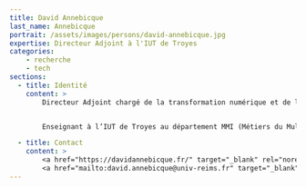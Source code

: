 ```yaml
---
title: David Annebicque
last_name: Annebicque
portrait: /assets/images/persons/david-annebicque.jpg
expertise: Directeur Adjoint à l'IUT de Troyes
categories:
    - recherche
    - tech
sections:
  - title: Identité
    content: >
        Directeur Adjoint chargé de la transformation numérique et de l'innovation pédagogique à l'IUT de Troyes, Université de Reims Champagne-Ardenne


        Enseignant à l’IUT de Troyes au département MMI (Métiers du Multimédia et de l’Internet) et chercheur au CReSTIC (Centre de Recherche en STIC, Université de Reims Champagne-Ardenne). Directeur adjoint de l’IUT de Troyes chargé de la transformation numérique et de l’innovation pédagogique. J’enseigne essentiellement les langages de programmation Web (PHP, HTML, CSS), les framework du web (Symfony, CodeIgniter,…), et les concepts de l’ergonomie et de l’accessibilité Web.

  - title: Contact
    content: >
        <a href="https://davidannebicque.fr/" target="_blank" rel="noreferrer">Site</a> –
        <a href="mailto:david.annebicque@univ-reims.fr" target="_blank" rel="noreferrer">Mail</a>
---
```

